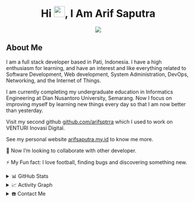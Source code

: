 <h1 align="center">Hi <img src="https://raw.githubusercontent.com/iampavangandhi/iampavangandhi/master/gifs/Hi.gif" width="30px" height="30px">, I Am Arif Saputra</h1>
<p align="center">
  <a href="https://github.com/DenverCoder1/readme-typing-svg"><img src="https://readme-typing-svg.herokuapp.com?lines=Full+Stack+Developer;IT+Enthusiast;College+Student&center=true&width=500&height=50&color=0088b9"></a>
</p>

<h2>About Me</h2>
<p>I am a full stack developer based in Pati, Indonesia. I have a high enthusiasm for learning, and have an interest and like everything related to Software Development, Web development, System Administration, DevOps, Networking, and the Internet of Things.</p>
<p>I am currently completing my undergraduate education in Informatics Engineering at Dian Nusantoro University, Semarang. Now I focus on improving myself by learning new things every day so that I am now better than yesterday.</p>
<p>Visit my second github <a href="https://github.com/arifsptrra">github.com/arifsptrra</a> which I used to work on VENTURI Inovasi Digital.</p>
<p>See my personal website <a href="https://arifsaputra.my.id">arifsaputra.my.id</a> to know me more.</p>
<p>👀 Now I’m looking to collaborate with other developer.</p>
<p>⚡ My Fun fact: I love football, finding bugs and discovering something new.</p>

<details> 
  <summary>📊 GitHub Stats</summary>
  <div>
    <h3 align="center">My GitHub Stats</h3>
      <br/>
        <p align="center">
          <a href="https://github.com/arifsptra/">
          <img width="49.5%" src="https://github-readme-stats.vercel.app/api?username=arifsptra&show_icons=true&icon_color=0088b9&hide_border=true&hide_title=true" />
          <img width="49.5%" src="https://github-readme-streak-stats.herokuapp.com/?user=arifsptra&layout=compact&hide_border=true" />
          </a>
       </p>
            <p align="center">
          <a href="https://github.com/arifsptra/">
          <img src="https://github-readme-stats.vercel.app/api/top-langs/?username=arifsptra&layout=compact&hide_border=true&langs_count=10&hide_title=true"/></a>
        </p>
     <br>
  </div>    
</details>
<details>
  <summary>📈 Activity Graph</summary>
  <h3 align="center">My Current Activity</h3>
  <a href="https://github.com/arifsptra/github-readme-activity-graph"><img alt="Arif's Activity Graph" src="https://github-readme-activity-graph.cyclic.app/graph?username=arifsptra&bg_color=fff&color=000&line=0088b9&point=555&hide_border=true&hide_title=true" /></a>
</details>
<details>
  <summary>☎️ Contact Me</summary>
  <h3 align="center">You Can Reach Me By</h3>
  <br>
  <p align="center">
    <a href="https://instagram.com/arif.sptrra"><img src="https://img.shields.io/badge/instagram-%2312100E.svg?&style=for-the-badge&logo=instagram&logoColor=white&color=0088b9" /></a>
    <a href="https://twitter.com/arifsptrra"><img src="https://img.shields.io/badge/twitter-%231DA1F2.svg?&style=for-the-badge&logo=twitter&logoColor=white&color=0088b9" /></a>
    <a href="https://www.linkedin.com/in/arifsptrra" target="_blank"><img src="https://img.shields.io/badge/linkedin-%2312100E.svg?&style=for-the-badge&logo=linkedin&logoColor=white&color=0088b9" /></a>
  </p>
</details>
